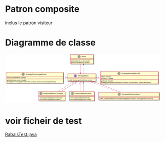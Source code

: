 # Patron composite
inclus le patron visiteur



# Diagramme de classe
![diagramme de classe](README/Diagramme%20de%20classe.svg)


# voir ficheir de test
[RabaisTest.java](../../../../test/java/Composite/RabaisTest.java)
